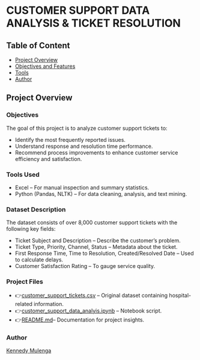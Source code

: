 # CUSTOMER SUPPORT DATA ANALYSIS & TICKET RESOLUTION

## Table of Content
  - [Project Overview](#project-overview)
  - [Objectives and Features](#objectives-and-features)
  - [Tools](#tools)
  - [Author](#author)

## Project Overview

### Objectives
The goal of this project is to analyze customer support tickets to:
- Identify the most frequently reported issues.
- Understand response and resolution time performance.
- Recommend process improvements to enhance customer service efficiency and satisfaction.

### Tools Used
- Excel – For manual inspection and summary statistics.
- Python (Pandas, NLTK) – For data cleaning, analysis, and text mining.

### Dataset Description
The dataset consists of over 8,000 customer support tickets with the following key fields:
- Ticket Subject and Description – Describe the customer’s problem.
- Ticket Type, Priority, Channel, Status – Metadata about the ticket.
- First Response Time, Time to Resolution, Created/Resolved Date – Used to calculate delays.
- Customer Satisfaction Rating – To gauge service quality.
  
### Project Files
- 👉[customer_support_tickets.csv](https://github.com/Kennerdol/FUTURE_DS_02/blob/main/customer_support_tickets.csv) – Original dataset containing hospital-related information.
- 👉[customer_support_data_analyis.ipynb](https://github.com/Kennerdol/FUTURE_DS_02/blob/main/customer_support_data_analyis.ipynb) – Notebook script.
- 👉[README.md](https://github.com/Kennerdol/FUTURE_DS_02/blob/main/README.md)– Documentation for project insights.


### Author
[Kennedy Mulenga](https://www.linkedin.com/in/kennedy-mulenga-675a32169/)
